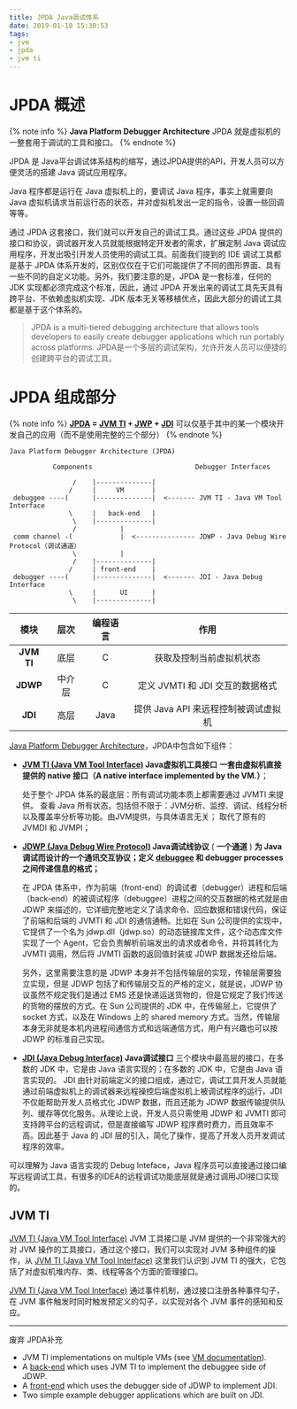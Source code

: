 ```yaml
---
title: JPDA Java调试体系
date: 2019-01-10 15:30:53
tags:
- jvm
- jpda
- jvm ti
---
```


# JPDA 概述

{% note info %} 
**Java Platform Debugger Architecture** 
JPDA 就是虚拟机的一整套用于调试的工具和接口。
{% endnote %}

JPDA 是 Java平台调试体系结构的缩写，通过JPDA提供的API，开发人员可以方便灵活的搭建 Java 调试应用程序。

Java 程序都是运行在 Java 虚拟机上的，要调试 Java 程序，事实上就需要向 Java 虚拟机请求当前运行态的状态，并对虚拟机发出一定的指令，设置一些回调等等。

通过 JPDA 这套接口，我们就可以开发自己的调试工具。通过这些 JPDA 提供的接口和协议，调试器开发人员就能根据特定开发者的需求，扩展定制 Java 调试应用程序，开发出吸引开发人员使用的调试工具。前面我们提到的 IDE 调试工具都是基于 JPDA 体系开发的，区别仅仅在于它们可能提供了不同的图形界面、具有一些不同的自定义功能。另外，我们要注意的是，JPDA 是一套标准，任何的 JDK 实现都必须完成这个标准，因此，通过 JPDA 开发出来的调试工具先天具有跨平台、不依赖虚拟机实现、JDK 版本无关等移植优点，因此大部分的调试工具都是基于这个体系的。

> JPDA is a multi-tiered debugging architecture that allows tools developers to easily create debugger applications which run portably across platforms.
JPDA是一个多层的调试架构，允许开发人员可以便捷的创建跨平台的调试工具。

# JPDA 组成部分
{% note info %} 
**[JPDA](https://docs.oracle.com/javase/10/docs/specs/jpda/jpda.html) = [JVM TI](https://docs.oracle.com/javase/10/docs/specs/jpda/architecture.html#jvmti) + [JWP](https://docs.oracle.com/javase/10/docs/specs/jpda/architecture.html#jdwp) + [JDI](https://docs.oracle.com/javase/10/docs/specs/jpda/architecture.html#jdi)**
可以仅基于其中的某一个模块开发自己的应用（而不是使用完整的三个部分）
{% endnote %}

```
Java Platform Debugger Architecture (JPDA)

           Components                          Debugger Interfaces

                /    |--------------|
               /     |     VM       |
 debuggee ----(      |--------------|  <------- JVM TI - Java VM Tool Interface
               \     |   back-end   |
                \    |--------------|
                /           |
 comm channel -(            |  <--------------- JDWP - Java Debug Wire Protocol（调试通道）
                \           |
                /    |--------------|
               /     | front-end    |
 debugger ----(      |--------------|  <------- JDI - Java Debug Interface
               \     |      UI      |
                \    |--------------|
```

| 模块	|层次|	编程语言	|作用|
|:---:|:---:|:---:|:---:|
|**JVM TI**	|底层|	C	|获取及控制当前虚拟机状态|
|**JDWP**	|中介层	|C	|定义 JVMTI 和 JDI 交互的数据格式|
|**JDI**|	高层	|Java|	提供 Java API 来远程控制被调试虚拟机|

[Java Platform Debugger Architecture](https://docs.oracle.com/javase/10/docs/specs/jpda/jpda.html)，JPDA中包含如下组件：
- **[JVM TI (Java VM Tool Interface)](https://docs.oracle.com/javase/10/docs/specs/jpda/architecture.html#jvmti) Java虚拟机工具接口**
**一套由虚拟机直接提供的 native 接口（A native interface implemented by the VM.）**；

    处于整个 JPDA 体系的最底层：所有调试功能本质上都需要通过 JVMTI 来提供。
查看 Java 所有状态。包括但不限于：JVM分析、监控、调试、线程分析以及覆盖率分析等功能。由JVM提供，与具体语言无关；
取代了原有的 JVMDI 和 JVMPI；
- **[JDWP (Java Debug Wire Protocol)](https://docs.oracle.com/javase/10/docs/specs/jpda/architecture.html#jdwp) Java调试线协议** ( **一个通道** )
**为 Java 调试而设计的一个通讯交互协议；定义 [debuggee](https://docs.oracle.com/javase/10/docs/specs/jpda/architecture.html#debuggee) 和 debugger processes 之间传递信息的格式；**

    在 JPDA 体系中，作为前端（front-end）的调试者（debugger）进程和后端（back-end）的被调试程序（debuggee）进程之间的交互数据的格式就是由 JDWP 来描述的，它详细完整地定义了请求命令、回应数据和错误代码，保证了前端和后端的 JVMTI 和 JDI 的通信通畅。比如在 Sun 公司提供的实现中，它提供了一个名为 jdwp.dll（jdwp.so）的动态链接库文件，这个动态库文件实现了一个 Agent，它会负责解析前端发出的请求或者命令，并将其转化为 JVMTI 调用，然后将 JVMTI 函数的返回值封装成 JDWP 数据发还给后端。
    
    另外，这里需要注意的是 JDWP 本身并不包括传输层的实现，传输层需要独立实现，但是 JDWP 包括了和传输层交互的严格的定义，就是说，JDWP 协议虽然不规定我们是通过 EMS 还是快递运送货物的，但是它规定了我们传送的货物的摆放的方式。在 Sun 公司提供的 JDK 中，在传输层上，它提供了 socket 方式，以及在 Windows 上的 shared memory 方式。当然，传输层本身无非就是本机内进程间通信方式和远端通信方式，用户有兴趣也可以按 JDWP 的标准自己实现。
- **[JDI (Java Debug Interface)](https://docs.oracle.com/javase/10/docs/specs/jpda/architecture.html#jdi) Java调试接口**
三个模块中最高层的接口，在多数的 JDK 中，它是由 Java 语言实现的；在多数的 JDK 中，它是由 Java 语言实现的。 JDI 由针对前端定义的接口组成，通过它，调试工具开发人员就能通过前端虚拟机上的调试器来远程操控后端虚拟机上被调试程序的运行，JDI 不仅能帮助开发人员格式化 JDWP 数据，而且还能为 JDWP 数据传输提供队列、缓存等优化服务。从理论上说，开发人员只需使用 JDWP 和 JVMTI 即可支持跨平台的远程调试，但是直接编写 JDWP 程序费时费力，而且效率不高。因此基于 Java 的 JDI 层的引入，简化了操作，提高了开发人员开发调试程序的效率。

可以理解为 Java 语言实现的 Debug Inteface，Java 程序员可以直接通过接口编写远程调试工具，有很多的IDEA的远程调试功能底层就是通过调用JDI接口实现的。


## JVM TI
[JVM TI (Java VM Tool Interface)](https://docs.oracle.com/javase/10/docs/specs/jpda/architecture.html#jvmti) JVM 工具接口是 JVM 提供的一个非常强大的对 JVM 操作的工具接口，通过这个接口，我们可以实现对 JVM 多种组件的操作，从 [JVM TI (Java VM Tool Interface)](https://docs.oracle.com/javase/10/docs/specs/jpda/architecture.html#jvmti) 这里我们认识到 JVM TI 的强大，它包括了对虚拟机堆内存、类、线程等各个方面的管理接口。

[JVM TI (Java VM Tool Interface)](https://docs.oracle.com/javase/10/docs/specs/jpda/architecture.html#jvmti) 通过事件机制，通过接口注册各种事件勾子，在 JVM 事件触发时同时触发预定义的勾子，以实现对各个 JVM 事件的感知和反应。


---
废弃
 JPDA补充
- JVM TI implementations on multiple VMs (see [VM documentation](https://docs.oracle.com/javase/specs/)).
- A [back-end](https://docs.oracle.com/javase/10/docs/specs/jpda/architecture.html#back-end) which uses JVM TI to implement the debuggee side of JDWP.
- A [front-end](https://docs.oracle.com/javase/10/docs/specs/jpda/architecture.html#front-end) which uses the debugger side of JDWP to implement JDI.
- Two simple example debugger applications which are built on JDI.